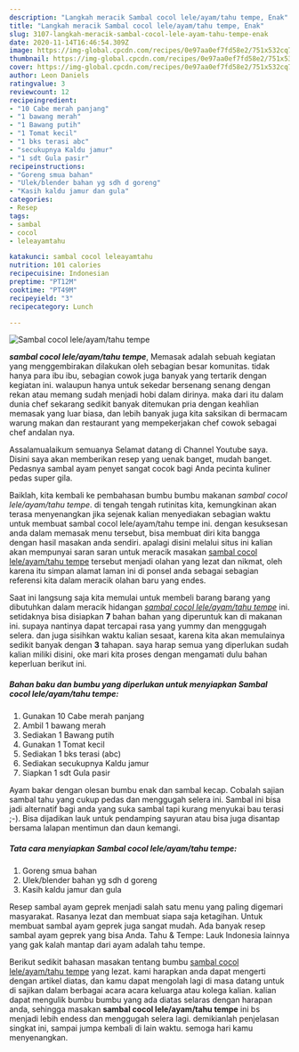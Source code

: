 ```yaml
---
description: "Langkah meracik Sambal cocol lele/ayam/tahu tempe, Enak"
title: "Langkah meracik Sambal cocol lele/ayam/tahu tempe, Enak"
slug: 3107-langkah-meracik-sambal-cocol-lele-ayam-tahu-tempe-enak
date: 2020-11-14T16:46:54.309Z
image: https://img-global.cpcdn.com/recipes/0e97aa0ef7fd58e2/751x532cq70/sambal-cocol-leleayamtahu-tempe-foto-resep-utama.jpg
thumbnail: https://img-global.cpcdn.com/recipes/0e97aa0ef7fd58e2/751x532cq70/sambal-cocol-leleayamtahu-tempe-foto-resep-utama.jpg
cover: https://img-global.cpcdn.com/recipes/0e97aa0ef7fd58e2/751x532cq70/sambal-cocol-leleayamtahu-tempe-foto-resep-utama.jpg
author: Leon Daniels
ratingvalue: 3
reviewcount: 12
recipeingredient:
- "10 Cabe merah panjang"
- "1 bawang merah"
- "1 Bawang putih"
- "1 Tomat kecil"
- "1 bks terasi abc"
- "secukupnya Kaldu jamur"
- "1 sdt Gula pasir"
recipeinstructions:
- "Goreng smua bahan"
- "Ulek/blender bahan yg sdh d goreng"
- "Kasih kaldu jamur dan gula"
categories:
- Resep
tags:
- sambal
- cocol
- leleayamtahu

katakunci: sambal cocol leleayamtahu 
nutrition: 101 calories
recipecuisine: Indonesian
preptime: "PT12M"
cooktime: "PT49M"
recipeyield: "3"
recipecategory: Lunch

---
```



![Sambal cocol lele/ayam/tahu tempe](https://img-global.cpcdn.com/recipes/0e97aa0ef7fd58e2/751x532cq70/sambal-cocol-leleayamtahu-tempe-foto-resep-utama.jpg)

<b><i>sambal cocol lele/ayam/tahu tempe</i></b>, Memasak adalah sebuah kegiatan yang menggembirakan dilakukan oleh sebagian besar komunitas. tidak hanya para ibu ibu, sebagian cowok juga banyak yang tertarik dengan kegiatan ini. walaupun hanya untuk sekedar bersenang senang dengan rekan atau memang sudah menjadi hobi dalam dirinya. maka dari itu dalam dunia chef sekarang sedikit banyak ditemukan pria dengan keahlian memasak yang luar biasa, dan lebih banyak juga kita saksikan di bermacam warung makan dan restaurant yang mempekerjakan chef cowok sebagai chef andalan nya.

Assalamualaikum semuanya Selamat datang di Channel Youtube saya. Disini saya akan memberikan resep yang uenak banget, mudah banget. Pedasnya sambal ayam penyet sangat cocok bagi Anda pecinta kuliner pedas super gila.

Baiklah, kita kembali ke pembahasan bumbu bumbu makanan <i>sambal cocol lele/ayam/tahu tempe</i>. di tengah tengah rutinitas kita, kemungkinan akan terasa menyenangkan jika sejenak kalian menyediakan sebagian waktu untuk membuat sambal cocol lele/ayam/tahu tempe ini. dengan kesuksesan anda dalam memasak menu tersebut, bisa membuat diri kita bangga dengan hasil masakan anda sendiri. apalagi disini melalui situs ini kalian akan mempunyai saran saran untuk meracik masakan <u>sambal cocol lele/ayam/tahu tempe</u> tersebut menjadi olahan yang lezat dan nikmat, oleh karena itu simpan alamat laman ini di ponsel anda sebagai sebagian referensi kita dalam meracik olahan baru yang endes.


Saat ini langsung saja kita memulai untuk membeli barang barang yang dibutuhkan dalam meracik hidangan <u><i>sambal cocol lele/ayam/tahu tempe</i></u> ini. setidaknya bisa disiapkan <b>7</b> bahan bahan yang diperuntuk kan di makanan ini. supaya nantinya dapat tercapai rasa yang yummy dan menggugah selera. dan juga sisihkan waktu kalian sesaat, karena kita akan memulainya sedikit banyak dengan <b>3</b> tahapan. saya harap semua yang diperlukan sudah kalian miliki disini, oke mari kita proses dengan mengamati dulu bahan keperluan berikut ini.

<!--inarticleads1-->

##### Bahan baku dan bumbu yang diperlukan untuk menyiapkan Sambal cocol lele/ayam/tahu tempe:

1. Gunakan 10 Cabe merah panjang
1. Ambil 1 bawang merah
1. Sediakan 1 Bawang putih
1. Gunakan 1 Tomat kecil
1. Sediakan 1 bks terasi (abc)
1. Sediakan secukupnya Kaldu jamur
1. Siapkan 1 sdt Gula pasir


Ayam bakar dengan olesan bumbu enak dan sambal kecap. Cobalah sajian sambal tahu yang cukup pedas dan menggugah selera ini. Sambal ini bisa jadi alternatif bagi anda yang suka sambal tapi kurang menyukai bau terasi ;-). Bisa dijadikan lauk untuk pendamping sayuran atau bisa juga disantap bersama lalapan mentimun dan daun kemangi. 

<!--inarticleads2-->

##### Tata cara menyiapkan Sambal cocol lele/ayam/tahu tempe:

1. Goreng smua bahan
1. Ulek/blender bahan yg sdh d goreng
1. Kasih kaldu jamur dan gula


Resep sambal ayam geprek menjadi salah satu menu yang paling digemari masyarakat. Rasanya lezat dan membuat siapa saja ketagihan. Untuk membuat sambal ayam geprek juga sangat mudah. Ada banyak resep sambal ayam geprek yang bisa Anda. Tahu &amp; Tempe: Lauk Indonesia lainnya yang gak kalah mantap dari ayam adalah tahu tempe. 

Berikut sedikit bahasan masakan tentang bumbu <u>sambal cocol lele/ayam/tahu tempe</u> yang lezat. kami harapkan anda dapat mengerti dengan artikel diatas, dan kamu dapat mengolah lagi di masa datang untuk di sajikan dalam berbagai acara acara keluarga atau kolega kalian. kalian dapat mengulik bumbu bumbu yang ada diatas selaras dengan harapan anda, sehingga masakan <b>sambal cocol lele/ayam/tahu tempe</b> ini bs menjadi lebih endess dan menggugah selera lagi. demikianlah penjelasan singkat ini, sampai jumpa kembali di lain waktu. semoga hari kamu menyenangkan.

